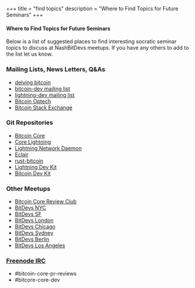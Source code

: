 +++
title = "find topics"
description = "Where to Find Topics for Future Seminars"
+++

#### Where to Find Topics for Future Seminars

Below is a list of suggested places to find interesting socratic seminar topics to discuss at 
NashBitDevs meetups. If you have any others to add to the list let us know. 

### Mailing Lists, News Letters, Q&As

  - [delving bitcoin](https://delvingbitcoin.org/)
  - [bitcoin-dev mailing list](https://groups.google.com/g/bitcoindev)
  - [lightning-dev mailing list](https://lists.linuxfoundation.org/mailman/listinfo/lightning-dev)
  - [Bitcoin Optech](https://bitcoinops.org/)
  - [Bitcoin Stack Exchange](https://bitcoin.stackexchange.com/)

### Git Repositories

  - [Bitcoin Core](https://github.com/bitcoin/bitcoin)
  - [Core Lightning](https://github.com/ElementsProject/lightning)
  - [Lightning Network Daemon](https://github.com/lightningnetwork/lnd)
  - [Eclair](https://github.com/ACINQ/eclair)
  - [rust-bitcoin](https://github.com/rust-bitcoin)
  - [Lightning Dev Kit](https://github.com/orgs/lightningdevkit)
  - [Bitcoin Dev Kit](https://github.com/bitcoindevkit)

### Other Meetups
 
  - [Bitcoin Core Review Club](https://bitcoincore.reviews/)
  - [BitDevs NYC](https://bitdevs.org)
  - [BitDevs SF](https://www.sfbitcoindevs.org/)
  - [BitDevs London](https://www.meetup.com/London-Bitcoin-Devs/)
  - [BitDevs Chicago](http://chibitdevs.org/)
  - [BitDevs Sydney](https://www.meetup.com/Bitcoin_Sydney/)
  - [BitDevs Berlin](https://bitdevs.berlin/)
  - [BitDevs Los Angeles](https://bitdevsla.org)
  
### [Freenode IRC](https://freenode.net/)

  - #bitcoin-core-pr-reviews
  - #bitcore-core-dev  